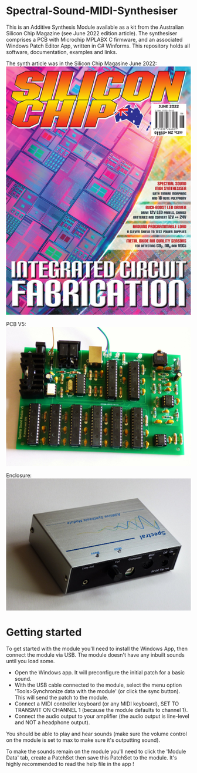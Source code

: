 # Spectral-Sound-MIDI-Synthesiser
This is an Additive Synthesis Module available as a kit from the Australian Silicon Chip Magazine (see June 2022 edition article). The synthesiser comprises a PCB with Microchip MPLABX C firmware, and an associated Windows Patch Editor App, written in C# Winforms. This repository holds all software, documentation, examples and links. 

The synth article was in the Silicon Chip Magasine June 2022:
![Article was in the Silicon Chip Magasine June 2022](SiliconChipMagasineJune2022FrontCover.jpg)

PCB V5:
![The PCB V 5](/Documentation/Project-Photos/SpectralSoundModuleV5_PCB_1.jpg)

Enclosure:
![The PCB enclosure](/Documentation/Project-Photos/SpectralSoundModuleV5_Enclosure_1.jpg)

# Getting started
To get started with the module you'll need to install the Windows App, then connect the module via USB. The module doesn't have any inbuilt sounds until you load some.
- Open the Windows app. It will preconfigure the initial patch for a basic sound.
- With the USB cable connected to the module, select the menu option 'Tools>Synchronize data with the module' (or click the sync button). This will send the patch to the module.
- Connect a MIDI controller keyboard (or any MIDI keyboard), SET TO TRANSMIT ON CHANNEL 1 (because the module defaults to channel 1).
- Connect the audio output to your amplifier (the audio output is line-level and NOT a headphone output).

You should be able to play and hear sounds (make sure the volume control on the module is set to max to make sure it's outputting sound).

To make the sounds remain on the module you'll need to click the 'Module Data' tab, create a PatchSet then save this PatchSet to the module. It's highly recommended to read the help file in the app !



